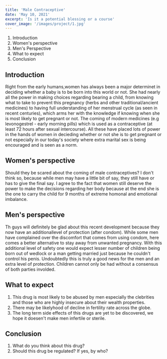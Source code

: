 ```yaml
---
title: 'Male Contraceptive'
date: 'May 10, 2021'
excerpt: 'Is it a potential blessing or a course'
cover_image: '/images/project/1.jpg'
---
```


1. Introduction
2. Women's perspective
3. Men's Perspective
4. What to expect
4. Conclusion

## Introduction

Right from the early humans,women has always been a major determinet in deciding whether a baby is to be born into this world or not. She had nearly all the power in making choices regarding bearing a child, from knowing what to take to prevent this pregnancy (herbs and other traditional/ancient medicines) to having full understanding of her menstrual cycle (as seen in recent centuries), which arms her with the knowledge if knowing when she is most likely to get pregnant or not. The coming of modern medicines (e.g levonogestrel - early morning pills) which is used as a contraceptive  (at least 72 hours after sexual intercourse). All these have placed lots of power in the hands of women in decieding whether or not she is to get pregnant or not especially in our today's society where extra marital sex is being encouraged and is seen as a norm.     

## Women's perspective

Should they be scared about the coming of male contraceptives? I don't think so, because while men may have a little bit of say, they still have or has to give the final say. I agree to the fact that women still deserve the power to make the decisions regarding her body because at the end she is the one to carry the child for 9 months of extreme homonal and emotional imbalance. 

## Men's perspective

Th guys will definitely be glad about this recent development because they now have an additionallevel of protection (after condom). While some men have complained over the discomfort that comes from using condom, here comes a better alternative to stay away from unwanted pregnancy. With this additional level of safety one would expect lesser number of children being born out of wedlock or a man getting married just because he couldn't control his penis. Undoubtedly this is truly a good news for the men and an extra level of protection.
Children cannot only be had without a consensus of both parties involded.

## What to expect

1. This drug is most likely to be abused by men especially the clebrities and those who are highly insecure about their wealth properties.
2. There may be likelyhood of decline in fertility rate across the globe. 
3. The long term side effects of this drugs are yet to be discovered, we hope it doesen't make men infertile or sterile.
   
## Conclusion
1. What do you think about this drug?
2. Should this drug be regulated? If yes, by who?
